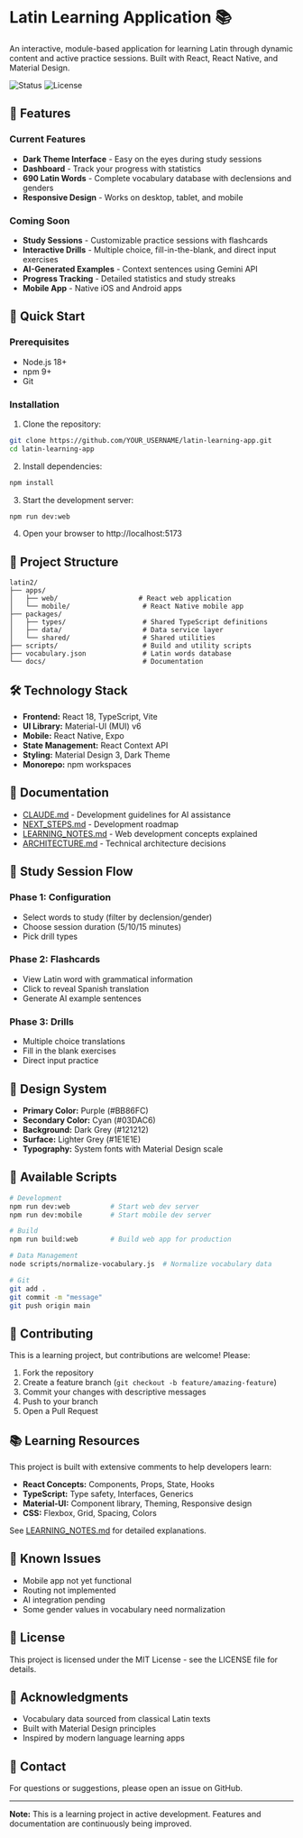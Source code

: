 # Latin Learning Application 📚

An interactive, module-based application for learning Latin through dynamic content and active practice sessions. Built with React, React Native, and Material Design.

![Status](https://img.shields.io/badge/status-in%20development-yellow)
![License](https://img.shields.io/badge/license-MIT-blue)

## 🌟 Features

### Current Features
- **Dark Theme Interface** - Easy on the eyes during study sessions
- **Dashboard** - Track your progress with statistics
- **690 Latin Words** - Complete vocabulary database with declensions and genders
- **Responsive Design** - Works on desktop, tablet, and mobile

### Coming Soon
- **Study Sessions** - Customizable practice sessions with flashcards
- **Interactive Drills** - Multiple choice, fill-in-the-blank, and direct input exercises
- **AI-Generated Examples** - Context sentences using Gemini API
- **Progress Tracking** - Detailed statistics and study streaks
- **Mobile App** - Native iOS and Android apps

## 🚀 Quick Start

### Prerequisites
- Node.js 18+ 
- npm 9+
- Git

### Installation

1. Clone the repository:
```bash
git clone https://github.com/YOUR_USERNAME/latin-learning-app.git
cd latin-learning-app
```

2. Install dependencies:
```bash
npm install
```

3. Start the development server:
```bash
npm run dev:web
```

4. Open your browser to http://localhost:5173

## 📁 Project Structure

```
latin2/
├── apps/
│   ├── web/                    # React web application
│   └── mobile/                  # React Native mobile app
├── packages/
│   ├── types/                   # Shared TypeScript definitions
│   ├── data/                    # Data service layer
│   └── shared/                  # Shared utilities
├── scripts/                     # Build and utility scripts
├── vocabulary.json              # Latin words database
└── docs/                        # Documentation
```

## 🛠️ Technology Stack

- **Frontend:** React 18, TypeScript, Vite
- **UI Library:** Material-UI (MUI) v6
- **Mobile:** React Native, Expo
- **State Management:** React Context API
- **Styling:** Material Design 3, Dark Theme
- **Monorepo:** npm workspaces

## 📖 Documentation

- [CLAUDE.md](./CLAUDE.md) - Development guidelines for AI assistance
- [NEXT_STEPS.md](./NEXT_STEPS.md) - Development roadmap
- [LEARNING_NOTES.md](./LEARNING_NOTES.md) - Web development concepts explained
- [ARCHITECTURE.md](./ARCHITECTURE.md) - Technical architecture decisions

## 🎯 Study Session Flow

### Phase 1: Configuration
- Select words to study (filter by declension/gender)
- Choose session duration (5/10/15 minutes)
- Pick drill types

### Phase 2: Flashcards
- View Latin word with grammatical information
- Click to reveal Spanish translation
- Generate AI example sentences

### Phase 3: Drills
- Multiple choice translations
- Fill in the blank exercises
- Direct input practice

## 🎨 Design System

- **Primary Color:** Purple (#BB86FC)
- **Secondary Color:** Cyan (#03DAC6)
- **Background:** Dark Grey (#121212)
- **Surface:** Lighter Grey (#1E1E1E)
- **Typography:** System fonts with Material Design scale

## 📝 Available Scripts

```bash
# Development
npm run dev:web          # Start web dev server
npm run dev:mobile       # Start mobile dev server

# Build
npm run build:web        # Build web app for production

# Data Management
node scripts/normalize-vocabulary.js  # Normalize vocabulary data

# Git
git add .
git commit -m "message"
git push origin main
```

## 🤝 Contributing

This is a learning project, but contributions are welcome! Please:

1. Fork the repository
2. Create a feature branch (`git checkout -b feature/amazing-feature`)
3. Commit your changes with descriptive messages
4. Push to your branch
5. Open a Pull Request

## 📚 Learning Resources

This project is built with extensive comments to help developers learn:

- **React Concepts:** Components, Props, State, Hooks
- **TypeScript:** Type safety, Interfaces, Generics
- **Material-UI:** Component library, Theming, Responsive design
- **CSS:** Flexbox, Grid, Spacing, Colors

See [LEARNING_NOTES.md](./LEARNING_NOTES.md) for detailed explanations.

## 🐛 Known Issues

- Mobile app not yet functional
- Routing not implemented
- AI integration pending
- Some gender values in vocabulary need normalization

## 📄 License

This project is licensed under the MIT License - see the LICENSE file for details.

## 🙏 Acknowledgments

- Vocabulary data sourced from classical Latin texts
- Built with Material Design principles
- Inspired by modern language learning apps

## 📧 Contact

For questions or suggestions, please open an issue on GitHub.

---

**Note:** This is a learning project in active development. Features and documentation are continuously being improved.